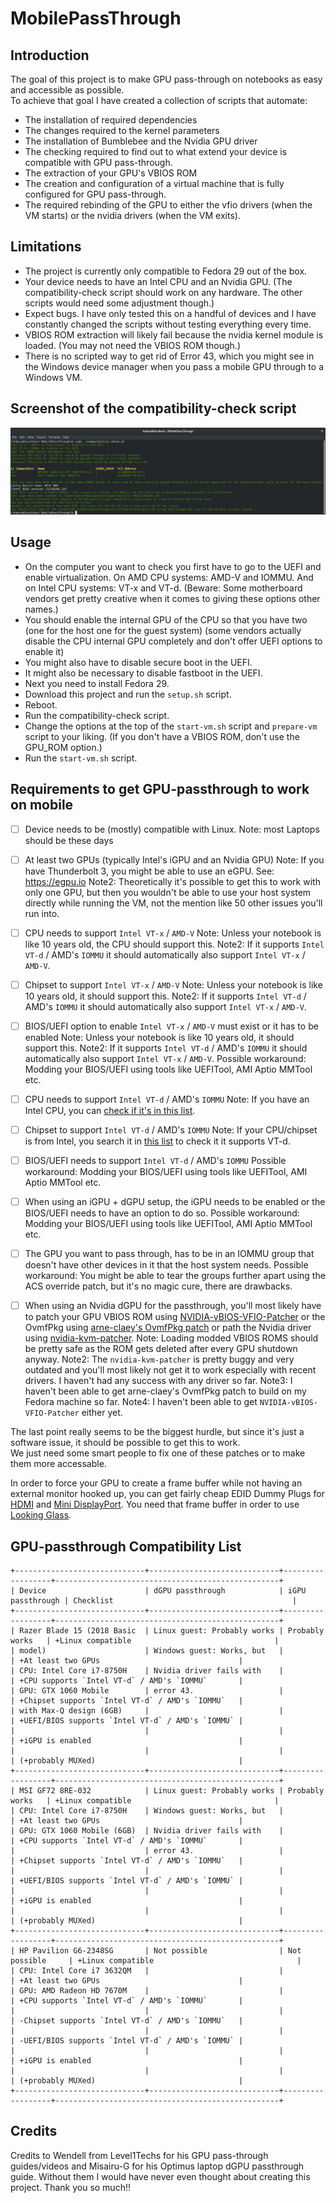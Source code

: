 # MobilePassThrough

## Introduction
The goal of this project is to make GPU pass-through on notebooks as easy and accessible as possible.  
To achieve that goal I have created a collection of scripts that automate:

- The installation of required dependencies
- The changes required to the kernel parameters
- The installation of Bumblebee and the Nvidia GPU driver
- The checking required to find out to what extend your device is compatible with GPU pass-through.
- The extraction of your GPU's VBIOS ROM
- The creation and configuration of a virtual machine that is fully configured for GPU pass-through.
- The required rebinding of the GPU to either the vfio drivers (when the VM starts) or the nvidia drivers (when the VM exits).

## Limitations

- The project is currently only compatible to Fedora 29 out of the box. 
- Your device needs to have an Intel CPU and an Nvidia GPU. (The compatibility-check script should work on any hardware. The other scripts would need some adjustment though.) 
- Expect bugs. I have only tested this on a handful of devices and I have constantly changed the scripts without testing everything every time.
- VBIOS ROM extraction will likely fail because the nvidia kernel module is loaded. (You may not need the VBIOS ROM though.)
- There is no scripted way to get rid of Error 43, which you might see in the Windows device manager when you pass a mobile GPU through to a Windows VM.

## Screenshot of the compatibility-check script
![example output](screenshots/example-output.png)


## Usage
- On the computer you want to check you first have to go to the UEFI and enable virtualization. On AMD CPU systems: AMD-V and IOMMU. And on Intel CPU systems: VT-x and VT-d. (Beware: Some motherboard vendors get pretty creative when it comes to giving these options other names.)
- You should enable the internal GPU of the CPU so that you have two (one for the host one for the guest system)
  (some vendors actually disable the CPU internal GPU completely and don't offer UEFI options to enable it)
- You might also have to disable secure boot in the UEFI.
- It might also be necessary to disable fastboot in the UEFI.
- Next you need to install Fedora 29.
- Download this project and run the `setup.sh` script.
- Reboot.
- Run the compatibility-check script.
- Change the options at the top of the `start-vm.sh` script and `prepare-vm` script to your liking. 
  (If you don't have a VBIOS ROM, don't use the GPU_ROM option.)
- Run the `start-vm.sh` script.


## Requirements to get GPU-passthrough to work on mobile

- [ ] Device needs to be (mostly) compatible with Linux.
    Note: most Laptops should be these days

- [ ] At least two GPUs (typically Intel's iGPU and an Nvidia GPU)
    Note: If you have Thunderbolt 3, you might be able to use an eGPU. See: https://egpu.io
    Note2: Theoretically it's possible to get this to work with only one GPU, but then you wouldn't be able to use your host system directly while running the VM, not the mention like 50 other issues you'll run into.

- [ ] CPU needs to support `Intel VT-x` / `AMD-V`
    Note: Unless your notebook is like 10 years old, the CPU should support this.
    Note2: If it supports `Intel VT-d` / AMD's `IOMMU` it should automatically also support `Intel VT-x` / `AMD-V`.
- [ ] Chipset to support `Intel VT-x` / `AMD-V`
    Note: Unless your notebook is like 10 years old, it should support this.
    Note2: If it supports `Intel VT-d` / AMD's `IOMMU` it should automatically also support `Intel VT-x` / `AMD-V`.
- [ ] BIOS/UEFI option to enable `Intel VT-x` / `AMD-V` must exist or it has to be enabled
    Note: Unless your notebook is like 10 years old, it should support this.
    Note2: If it supports `Intel VT-d` / AMD's `IOMMU` it should automatically also support `Intel VT-x` / `AMD-V`.
    Possible workaround: Modding your BIOS/UEFI using tools like UEFITool, AMI Aptio MMTool etc.

- [ ] CPU needs to support `Intel VT-d` / AMD's `IOMMU`
    Note: If you have an Intel CPU, you can [check if it's in this list](https://ark.intel.com/Search/FeatureFilter?productType=processors&VTD=true&MarketSegment=Mobile).
- [ ] Chipset to support `Intel VT-d` / AMD's `IOMMU`
    Note: If your CPU/chipset is from Intel, you search it in [this list](https://www.intel.com/content/www/us/en/products/chipsets/view-all.html) to check it it supports VT-d.
- [ ] BIOS/UEFI needs to support `Intel VT-d` / AMD's `IOMMU`
    Possible workaround: Modding your BIOS/UEFI using tools like UEFITool, AMI Aptio MMTool etc.

- [ ] When using an iGPU + dGPU setup, the iGPU needs to be enabled or the BIOS/UEFI needs to have an option to do so.
    Possible workaround: Modding your BIOS/UEFI using tools like UEFITool, AMI Aptio MMTool etc.

- [ ] The GPU you want to pass through, has to be in an IOMMU group that doesn't have other devices in it that the host system needs.
    Possible workaround: You might be able to tear the groups further apart using the ACS override patch, but it's no magic cure, there are drawbacks.

- [ ] When using an Nvidia dGPU for the passthrough, you'll most likely have to patch your GPU VBIOS ROM using [NVIDIA-vBIOS-VFIO-Patcher](https://github.com/Matoking/NVIDIA-vBIOS-VFIO-Patcher) or the OvmfPkg using [arne-claey's OvmfPkg patch](https://github.com/jscinoz/optimus-vfio-docs/issues/2) or path the Nvidia driver using [nvidia-kvm-patcher](https://github.com/sk1080/nvidia-kvm-patcher).
    Note: Loading modded VBIOS ROMS should be pretty safe as the ROM gets deleted after every GPU shutdown anyway.
    Note2: The `nvidia-kvm-patcher` is pretty buggy and very outdated and you'll most likely not get it to work especially with recent drivers. I haven't had any success with any driver so far.
    Note3: I haven't been able to get arne-claey's OvmfPkg patch to build on my Fedora machine so far.
    Note4: I haven't been able to get `NVIDIA-vBIOS-VFIO-Patcher` either yet.


The last point really seems to be the biggest hurdle, but since it's just a software issue, it should be possible to get this to work.  
We just need some smart people to fix one of these patches or to make them more accessable.

In order to force your GPU to create a frame buffer while not having an external monitor hooked up, you can get fairly cheap EDID Dummy Plugs for [HDMI](https://www.aliexpress.com/item/-/32919567161.html) and [Mini DisplayPort](https://www.aliexpress.com/item/-/32822066472.html). You need that frame buffer in order to use [Looking Glass](https://looking-glass.hostfission.com/).

## GPU-passthrough Compatibility List

```
+-----------------------------+-----------------------------+------------------+--------------------------------------------------+
| Device                      | dGPU passthrough            | iGPU passthrough | Checklist                                        |
+-----------------------------+-----------------------------+------------------+--------------------------------------------------+
| Razer Blade 15 (2018 Basic  | Linux guest: Probably works | Probably works   | +Linux compatible                                |
| model)                      | Windows guest: Works, but   |                  | +At least two GPUs                               |
| CPU: Intel Core i7-8750H    | Nvidia driver fails with    |                  | +CPU supports `Intel VT-d` / AMD's `IOMMU`       |
| GPU: GTX 1060 Mobile        | error 43.                   |                  | +Chipset supports `Intel VT-d` / AMD's `IOMMU`   |
| with Max-Q design (6GB)     |                             |                  | +UEFI/BIOS supports `Intel VT-d` / AMD's `IOMMU` |
|                             |                             |                  | +iGPU is enabled                                 |
|                             |                             |                  | (+probably MUXed)                                |
+-----------------------------+-----------------------------+------------------+--------------------------------------------------+
| MSI GF72 8RE-032            | Linux guest: Probably works | Probably works   | +Linux compatible                                |
| CPU: Intel Core i7-8750H    | Windows guest: Works, but   |                  | +At least two GPUs                               |
| GPU: GTX 1060 Mobile (6GB)  | Nvidia driver fails with    |                  | +CPU supports `Intel VT-d` / AMD's `IOMMU`       |
|                             | error 43.                   |                  | +Chipset supports `Intel VT-d` / AMD's `IOMMU`   |
|                             |                             |                  | +UEFI/BIOS supports `Intel VT-d` / AMD's `IOMMU` |
|                             |                             |                  | +iGPU is enabled                                 |
|                             |                             |                  | (+probably MUXed)                                |
+-----------------------------+-----------------------------+------------------+--------------------------------------------------+
| HP Pavilion G6-2348SG       | Not possible                | Not possible     | +Linux compatible                                |
| CPU: Intel Core i7 3632QM   |                             |                  | +At least two GPUs                               |
| GPU: AMD Radeon HD 7670M    |                             |                  | +CPU supports `Intel VT-d` / AMD's `IOMMU`       |
|                             |                             |                  | -Chipset supports `Intel VT-d` / AMD's `IOMMU`   |
|                             |                             |                  | -UEFI/BIOS supports `Intel VT-d` / AMD's `IOMMU` |
|                             |                             |                  | +iGPU is enabled                                 |
|                             |                             |                  | (+probably MUXed)                                |
+-----------------------------+-----------------------------+------------------+--------------------------------------------------+
```

## Credits

Credits to Wendell from Level1Techs for his GPU pass-through guides/videos and Misairu-G for his Optimus laptop dGPU passthrough guide.
Without them I would have never even thought about creating this project. Thank you so much!!

